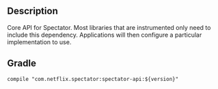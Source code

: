 ## Description

Core API for Spectator. Most libraries that are instrumented only need to include this
dependency. Applications will then configure a particular implementation to use.

## Gradle

```
compile "com.netflix.spectator:spectator-api:${version}"
```
